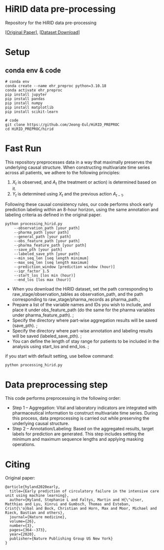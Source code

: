 # HiRID data pre-processing

Repository for the HiRID data pre-processing

[[Original Paper](https://www.nature.com/articles/s41591-020-0789-4)], [[Dataset Download](https://physionet.org/content/hirid/1.1.1/)]

# Setup

## conda env & code

```
# conda env
conda create --name ehr_preproc python=3.10.18
conda activate ehr_preproc
pip install jupyter
pip install pandas 
pip install numpy 
pip install matplotlib 
pip install scikit-learn

# code
git clone https://github.com/Jeong-Eul/HiRID_PREPROC
cd HiRID_PREPROC/hirid
```


# Fast Run

This repository preprocesses data in a way that maximally preserves the underlying causal structure.
When constructing multivariate time series across all patients, we adhere to the following principles:

1. $X_t$ is observed, and $A_t$ (the treatment or action) is determined based on it.
2. $Y_t$ is determined using $X_t$ and the previous action $A_{t-1}$.

Following these causal consistency rules, our code performs shock early prediction labeling within an 8-hour horizon, using the same annotation and labeling criteria as defined in the original paper.

```
python processing_hirid.py 
    --observation_path [your path] 
    --pharma_path [your path] 
    --general_path [your path] 
    --obs_feature_path [your path] 
    --pharma_feature_path [your path]
    --save_pth [your path]
    --labeled_save_pth [your path] 
    --min_seq_len [seq length minimum] 
    --max_seq_len [seq length maximum] 
    --prediction_window [prediction window (hour)]
    --iqr_factor 1.5 
    --start_los [los min (hour)] 
    --end_los [los max (hour)]
```

- When you download the HiRID dataset, set the path corresponding to raw_stage/observation_tables as observation_path, and the path corresponding to raw_stage/pharma_records as pharma_path.;
- Prepare a list of the variable names and IDs you wish to include, and place it under obs_feature_path (do the same for the pharma variables under pharma_feature_path). ;
- Specify the directory where part-wise aggregation results will be saved (save_pth). ;
- Specify the directory where part-wise annotation and labeling results will be saved (labeled_save_pth). ;
- You can define the length of stay range for patients to be included in the analysis using start_los and end_los.  ;

if you start with default setting, use bellow command:

```
python processing_hirid.py
```

# Data preprocessing step

This code performs preprocessing in the following order:
- Step 1 – Aggregation: Vital and laboratory indicators are integrated with pharmaceutical information to construct multivariate time series. During this process, data preprocessing is carried out while preserving the underlying causal structure.
- Step 2 – Annotation/Labeling: Based on the aggregated results, target labels for prediction are generated. This step includes setting the minimum and maximum sequence lengths and applying masking operations.


# Citing

Original paper:

```
@article{hyland2020early,
  title={Early prediction of circulatory failure in the intensive care unit using machine learning},
  author={Hyland, Stephanie L and Faltys, Martin and H{\"u}ser, Matthias and Lyu, Xinrui and Gumbsch, Thomas and Esteban, Crist{\'o}bal and Bock, Christian and Horn, Max and Moor, Michael and Rieck, Bastian and others},
  journal={Nature medicine},
  volume={26},
  number={3},
  pages={364--373},
  year={2020},
  publisher={Nature Publishing Group US New York}
}
```

